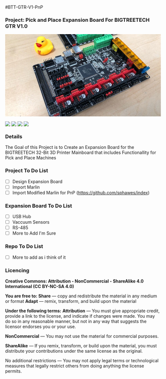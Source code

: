 #BTT-GTR-V1-PnP <img alt="" align="right" src="https://img.shields.io/badge/IDE-Visual%20Studio-informational?style=flat&logo=Visual%20Studio&logoColor=white&color=5C2D91" /> <img alt="" align="right" src="https://img.shields.io/badge/Platform-STM32F4-informational?style=flat&logo=STMicroelectronics&logoColor=white&color=03234B" />

### **Project**: Pick and Place Expansion Board For BIGTREETECH GTR V1.0<img alt="" align="right" src="https://img.shields.io/badge/Status-Proof%20of%20Concept-informational?style=flat&logoColor=white&color=00ADD8" />


<!-- Repo Cover Image -->
<p align="center">
<img alt="" align="center" src="https://github.com/CrashOverrideProductions/BTT-GTR-V1-PnP/blob/main/RepoImages/SKR_boards.jpg?raw=true" />
</p>

<!-- Repo Stats -->
<img align="center" src="https://img.shields.io/github/commit-activity/m/CrashOverrideProductions/BTT-GTR-V1-PnP"> <img align="center" src="https://img.shields.io/github/last-commit/CrashOverrideProductions/BTT-GTR-V1-PnP"> <img align="center" src="https://img.shields.io/github/languages/code-size/CrashOverrideProductions/BTT-GTR-V1-PnP"> <img align="center" src="https://img.shields.io/github/directory-file-count/CrashOverrideProductions/BTT-GTR-V1-PnP">

<!-- Repo Intro -->
### Details
The Goal of this Project is to Create an Expansion Board for the BIGTREETECH 32-Bit 3D Printer Mainboard that includes Functionallity for Pick and Place Machines

<!-- To Do List -->
### Project To Do List
- [ ] Design Expansion Board
- [ ] Import Marlin
- [ ] Import Modified Marlin for PnP (https://github.com/sphawes/index)

### Expansion Board To Do List
- [ ] USB Hub
- [ ] Vaccuum Sensors
- [ ] RS-485
- [ ] More to Add I'm Sure

### Repo To Do List
- [ ] More to add as i think of it


<!-- Licencing Always at the Bottom -->
### Licencing <img alt="" align="right" src="https://img.shields.io/badge/Licence-CC--BY--NC--SA--4.0-informational?style=flat&logo=Creative%20Commons&logoColor=white&color=EF9421" />

**Creative Commons: Attribution - NonCommercial - ShareAlike 4.0 International (CC BY-NC-SA 4.0)**

**You are free to:**
**Share** — copy and redistribute the material in any medium or format
**Adapt** — remix, transform, and build upon the material

**Under the following terms:**
**Attribution** — You must give appropriate credit, provide a link to the license, and indicate if changes were made. You may do so in any reasonable manner, but not in any way that suggests the licensor endorses you or your use.

**NonCommercial** — You may not use the material for commercial purposes.

**ShareAlike** — If you remix, transform, or build upon the material, you must distribute your contributions under the same license as the original.

No additional restrictions — You may not apply legal terms or technological measures that legally restrict others from doing anything the license permits.
